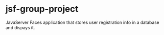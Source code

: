 # jsf-group-project

JavaServer Faces application that stores user registration info in a database and dispays it.
